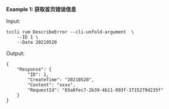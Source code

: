 **Example 1: 获取首页错误信息**



Input: 

```
tccli rum DescribeError --cli-unfold-argument  \
    --ID 1 \
    --Date 20210520
```

Output: 
```
{
    "Response": {
        "ID": 1,
        "CreateTime": "20210520",
        "Content": "xxxx",
        "RequestId": "65a8fec7-2b39-4b11-893f-3715279d235f"
    }
}
```

